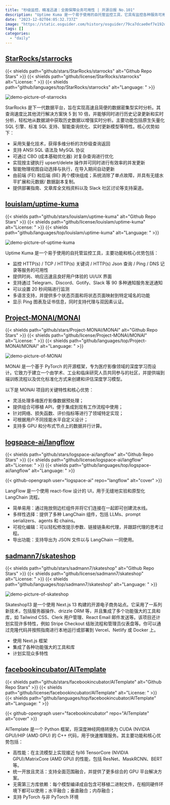 ```yaml
---
title: "秒级监控、精准迅速：全面保障业务可用性 | 开源日报 No.101"
description: "Uptime Kuma 是一个易于使用的自托管监控工具，它具有监控各种服务可用性的功能，包括 HTTP(s)、TCP、关键词、JSON 查询、Ping、DNS 记录等。它拥有时尚、响应迅速的界面，支持多种通知服务，可在20秒的间隔内进行监测。此外，它还支持多语言，提供多个状态页面，并可将状态页面映射到特定域名。Uptime Kuma 还提供 Ping 图表、证书信息、代理和双因素认证等功能。"
date: "2023-12-02T04:05:32.737Z"
image: "https://static.osguider.com/history/osguider/79ca7dcae0ef7e192dff795904caf080.png"
tags: []
categories:
  - "daily"
---
```


## [StarRocks/starrocks](https://github.com/StarRocks/starrocks)

{{< shields path="github/stars/StarRocks/starrocks" alt="Github Repo Stars" >}} {{< shields path="github/license/StarRocks/starrocks" alt="License: " >}} {{< shields path="github/languages/top/StarRocks/starrocks" alt="Language: " >}}

![demo-picture-of-starrocks](https://static.osguider.com/history/2023/a00834a07ed8f76a6042b01e7641fa3a.png)

StarRocks 是下一代数据平台，旨在实现高速且简便的数据密集型实时分析。其查询速度比其他流行解决方案快 5 到 10 倍，并能够同时进行历史记录更新和实时分析，轻松地从数据湖中获取历史数据以增强实时分析。主要功能包括原生矢量化 SQL 引擎、标准 SQL 支持、智能查询优化、实时更新模型等特性。核心优势如下：

- 采用矢量化技术，获得多维分析的次秒级查询返回
- 支持 ANSI SQL 语法及 MySQL 协议
- 可通过 CBO (成本基础优化器) 对复杂查询进行优化
- 实现按主键执行 upsert/delete 操作并可同时进行有效率的并发更新
- 智能物理视图自动选择与执行，在导入期间自动更新
- 由前端 (FE) 和后端 (BE) 两个模块组成；系统消除了单点故障，并具有无缝水平扩展和元数据/ 数据副本复制。
- 提供部署指南、文章库全文档资料以及 Slack 社区讨论等支持渠道。

## [louislam/uptime-kuma](https://github.com/louislam/uptime-kuma)

{{< shields path="github/stars/louislam/uptime-kuma" alt="Github Repo Stars" >}} {{< shields path="github/license/louislam/uptime-kuma" alt="License: " >}} {{< shields path="github/languages/top/louislam/uptime-kuma" alt="Language: " >}}

![demo-picture-of-uptime-kuma](https://static.osguider.com/history/2023/66d3df3124ee10e284e7ecd1a875a094.png)

Uptime Kuma 是一个易于使用的自托管监控工具，主要功能和核心优势包括：

- 监控 HTTP(s) / TCP / HTTP(s) 关键词 / HTTP(s) Json 查询 / Ping / DNS 记录等服务的可用性
- 提供时尚、响应迅速且良好用户体验的 UI/UX 界面
- 支持通过 Telegram、Discord、Gotify、Slack 等 90 多种通知服务发送通知
- 可以设置 20 秒间隔进行监测
- 多语言支持，并提供多个状态页面和将状态页面映射到特定域名的功能
- 显示 Ping 图表及证书信息，同时支持代理与双因素认证。

## [Project-MONAI/MONAI](https://github.com/Project-MONAI/MONAI)

{{< shields path="github/stars/Project-MONAI/MONAI" alt="Github Repo Stars" >}} {{< shields path="github/license/Project-MONAI/MONAI" alt="License: " >}} {{< shields path="github/languages/top/Project-MONAI/MONAI" alt="Language: " >}}

![demo-picture-of-MONAI](https://static.osguider.com/history/2023/3b3bbbf73e131160f87c7bcab9206bd7.png)

MONAI 是一个基于 PyTorch 的开源框架，专为医疗影像领域的深度学习而设计。它致力于建立一个由学术、工业和临床研究人员共同参与的社区，并提供端到端训练流程以及优化标准化方式来创建和评估深度学习模型。

以下是 MONAI 项目的关键特性和核心优势：

- 灵活处理多维医疗影像数据预处理；
- 提供组合可移植 API，便于集成到现有工作流程中使用；
- 针对网络、损失函数、评价指标等进行了领域特定实现；
- 可根据用户不同技能水平自定义设计；
- 支持多 GPU 和分布式节点上的数据并行计算。

## [logspace-ai/langflow](https://github.com/logspace-ai/langflow)

{{< shields path="github/stars/logspace-ai/langflow" alt="Github Repo Stars" >}} {{< shields path="github/license/logspace-ai/langflow" alt="License: " >}} {{< shields path="github/languages/top/logspace-ai/langflow" alt="Language: " >}}

{{< github-opengraph user="logspace-ai" repo="langflow" alt="cover" >}}

LangFlow 是一个使用 react-flow 设计的 UI，用于无缝地实验和原型化 LangChain 流程。

- 简单易用：通过拖放侧边栏组件并将它们连接在一起即可创建流水线。
- 多样性选择：提供了多种 LangChain 组件，包括 LLMs、prompt serializers、agents 和 chains。
- 可视化编辑：可以轻松修改提示参数、链接链条和代理，并跟踪代理的思考过程。
- 导出功能：支持导出为 JSON 文件以与 LangChain 一同使用。

## [sadmann7/skateshop](https://github.com/sadmann7/skateshop)

{{< shields path="github/stars/sadmann7/skateshop" alt="Github Repo Stars" >}} {{< shields path="github/license/sadmann7/skateshop" alt="License: " >}} {{< shields path="github/languages/top/sadmann7/skateshop" alt="Language: " >}}

![demo-picture-of-skateshop](https://static.osguider.com/history/osguider/1322df440b278dedb9196dc42f25a121.png)

Skateshop13 是一个使用 Next.js 13 构建的开源电子商务站点。它采用了一系列新技术，包括服务器操作、drizzle ORM 等，并且集成了多个功能强大的工具和库，如 Tailwind CSS、Clerk 用户管理、React Email 邮件发送等。该项目还计划实现许多特性，例如 Stripe Checkout 结账流程和管理员仪表盘等。你可以通过克隆代码并按照指南进行本地运行或部署到 Vercel、Netlify 或 Docker 上。

- 使用 Next.js 框架
- 集成了各种功能强大的工具和库
- 计划实现众多特性

## [facebookincubator/AITemplate](https://github.com/facebookincubator/AITemplate)

{{< shields path="github/stars/facebookincubator/AITemplate" alt="Github Repo Stars" >}} {{< shields path="github/license/facebookincubator/AITemplate" alt="License: " >}} {{< shields path="github/languages/top/facebookincubator/AITemplate" alt="Language: " >}}

{{< github-opengraph user="facebookincubator" repo="AITemplate" alt="cover" >}}

AITemplate 是一个 Python 框架，将深度神经网络转换为 CUDA (NVIDIA GPU)/HIP (AMD GPU) 的 C++ 代码，用于快速推理服务。其主要功能和核心优势包括：

- 高性能：在主流模型上实现接近 fp16 TensorCore (NVIDIA GPU)/MatrixCore (AMD GPU) 的性能，包括 ResNet、MaskRCNN、BERT 等。
- 统一开放且灵活：支持全面范围融合，并提供了更多综合的 GPU 平台解决方案。
- 无需第三方库依赖：每个模型编译成自包含可移植二进制文件，在相同硬件环境下都可以使用；水平融合；垂直融合；内存融合；
- 支持 PyTorch 与非 PyTorch 环境

